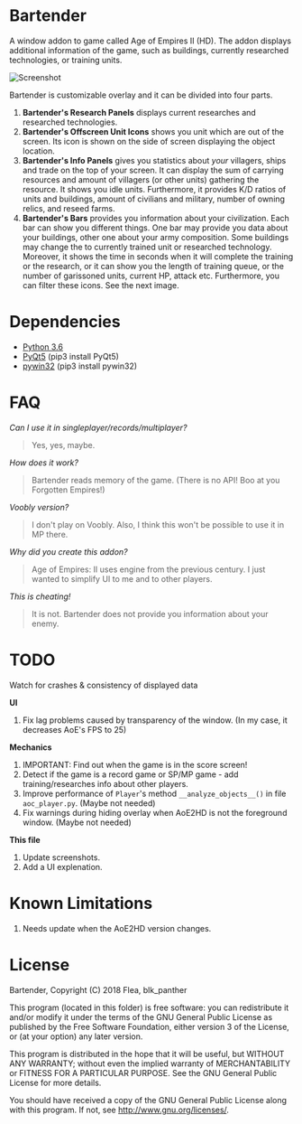 # Bartender
A window addon to game called Age of Empires II (HD). The addon displays additional information of the game, such as buildings, currently researched technologies, or training units.

![Screenshot](https://i.imgur.com/JWsTbWB.jpg)

Bartender is customizable overlay and it can be divided into four parts. 

1) **Bartender's Research Panels** displays current researches and researched technologies.
2) **Bartender's Offscreen Unit Icons** shows you unit which are out of the screen. Its icon is shown on the side of screen displaying the object location.
3) **Bartender's Info Panels** gives you statistics about *your* villagers, ships and trade on the top of your screen. It can display the sum of carrying resources and amount of villagers (or other units) gathering the resource. It shows you idle units. Furthermore, it provides K/D ratios of units and buildings, amount of civilians and military, number of owning relics, and reseed farms.
4) **Bartender's Bars** provides you information about your civilization. Each bar can show you different things. One bar may provide you data about your buildings, other one about your army composition. Some buildings may change the to currently trained unit or researched technology. Moreover, it shows the time in seconds when it will complete the training or the research, or it can show you the length of training queue, or the number of garissoned units, current HP, attack etc. Furthermore, you can filter these icons. See the next image.




# Dependencies
- [Python 3.6](https://www.python.org/downloads/ "Download Python | Python.org")
- [PyQt5](https://www.riverbankcomputing.com/software/pyqt/download5/) (pip3 install PyQt5)
- [pywin32](https://pypi.org/project/pywin32/) (pip3 install pywin32)


# FAQ
*Can I use it in singleplayer/records/multiplayer?*
> Yes, yes, maybe.

*How does it work?*
> Bartender reads memory of the game. (There is no API! Boo at you Forgotten Empires!)

*Voobly version?*
> I don't play on Voobly. Also, I think this won't be possible to use it in MP there.

*Why did you create this addon?*
> Age of Empires: II uses engine from the previous century. I just wanted to simplify UI to me and to other players.

*This is cheating!*
> It is not. Bartender does not provide you information about your enemy. 

# TODO

Watch for crashes & consistency of displayed data

**UI**
1) Fix lag problems caused by transparency of the window. (In my case, it decreases AoE's FPS to 25) 

**Mechanics**
1) IMPORTANT: Find out when the game is in the score screen! 
2) Detect if the game is a record game or SP/MP game - add training/researches info about other players.
3) Improve performance of `Player`'s method `__analyze_objects__()` in file `aoc_player.py`. (Maybe not needed) 
4) Fix warnings during hiding overlay when AoE2HD is not the foreground window. (Maybe not needed)

**This file**
1) Update screenshots.
2) Add a UI explenation.

# Known Limitations
1) Needs update when the AoE2HD version changes.

# License
Bartender, Copyright (C) 2018 Flea, blk_panther

This program (located in this folder) is free software: you can redistribute it and/or modify it under the terms of the GNU General Public License as published by the Free Software Foundation, either version 3 of the License, or (at your option) any later version.

This program is distributed in the hope that it will be useful, but WITHOUT ANY WARRANTY; without even the implied warranty of MERCHANTABILITY or FITNESS FOR A PARTICULAR PURPOSE. See the GNU General Public License for more details.

You should have received a copy of the GNU General Public License along with this program.  If not, see <http://www.gnu.org/licenses/>.

